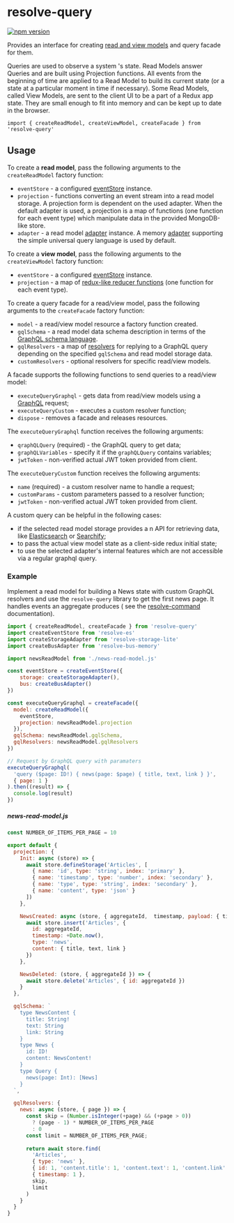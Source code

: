 # **resolve-query**
[![npm version](https://badge.fury.io/js/resolve-query.svg)](https://badge.fury.io/js/resolve-query)

Provides an interface for creating [read and view models](../resolve-scripts/src/template#aggregates-and-read-models-) and query facade for them. 

Queries are used to observe a system
's state. Read Models answer Queries and are built using Projection functions. All events from the beginning of time are applied to a Read Model to build its current state (or a state at a particular moment in time if necessary). Some Read Models, called View Models, are sent to the client UI to be a part of a Redux app state. They are small enough to fit into memory and can be kept up to date in the browser.

```
import { createReadModel, createViewModel, createFacade } from 'resolve-query'
```


## Usage
To create a **read model**, pass the following arguments to the `createReadModel` factory function:
* `eventStore` - a configured [eventStore](../resolve-es) instance.
* `projection` - functions converting an event stream into a read model storage. A projection form is dependent on the used adapter. When the default adapter is used, a projection is a map of functions (one function for each event type) which manipulate data in the provided MongoDB-like store.
* `adapter` - a read model [adapter](../readmodel-adapters) instance. A memory [adapter](../readmodel-adapters/resolve-readmodel-memory) supporting the simple universal query language is used by default.

To create a **view model**, pass the following arguments to the `createViewModel` factory function:
* `eventStore` - a configured [eventStore](../resolve-es) instance.
* `projection` - a map of [redux-like reducer functions](https://redux.js.org/docs/basics/Reducers.html) (one function for each event type).


To create a query facade for a read/view model, pass the following arguments to the `createFacade` factory function:
* `model` - a read/view model resource a factory function created.
* `gqlSchema` - a read model data schema description in terms of the [GraphQL schema language](http://graphql.org/learn/schema/).
* `gqlResolvers` - a map of [resolvers](http://dev.apollodata.com/tools/graphql-tools/resolvers.html) for replying to a GraphQL query depending on the specified `gqlSchema` and read model storage data.
* `customResolvers` - optional resolvers for specific read/view models.

A facade supports the following functions to send queries to a read/view model:
* `executeQueryGraphql` - gets data from read/view models using a [GraphQL](http://graphql.org/learn/) request;
* `executeQueryCustom` - executes a custom resolver function;
* `dispose` - removes a facade and releases resources.

The `executeQueryGraphql` function receives the following arguments:
* `qraphQLQuery` (required) - the GraphQL query to get data;
* `graphQLVariables` - specify it if the `graphQLQuery` contains variables;
* `jwtToken` - non-verified actual JWT token provided from client.
 
The `executeQueryCustom` function receives the following arguments:
* `name` (required) - a custom resolver name to handle a request;
* `customParams` - custom parameters passed to a resolver function;
* `jwtToken` - non-verified actual JWT token provided from client.

A custom query can be helpful in the following cases:
* if the selected read model storage provides a
n API for retrieving data, like [Elasticsearch](https://www.elastic.co/) or [Searchify](https://www.searchify.com/);
* to pass the actual view model state as a client-side redux initial state;
* to use the selected adapter's  internal features which are not accessible via a regular graphql query.


### Example
Implement a read model for building a News state with custom GraphQL resolvers and use the `resolve-query` library to get the first news page. It handles events an aggregate produces ( see the  [resolve-command](../resolve-command#example) documentation).

```js
import { createReadModel, createFacade } from 'resolve-query'
import createEventStore from 'resolve-es'
import createStorageAdapter from 'resolve-storage-lite'
import createBusAdapter from 'resolve-bus-memory'

import newsReadModel from './news-read-model.js'

const eventStore = createEventStore({ 
    storage: createStorageAdapter(), 
    bus: createBusAdapter()
})

const executeQueryGraphql = createFacade({
  model: createReadModel({
    eventStore,
    projection: newsReadModel.projection
  }),
  gqlSchema: newsReadModel.gqlSchema,
  gqlResolvers: newsReadModel.gqlResolvers
})

// Request by GraphQL query with paramaters
executeQueryGraphql(
  'query ($page: ID!) { news(page: $page) { title, text, link } }',
  { page: 1 }
).then((result) => {
  console.log(result)
})
```

##### news-read-model.js
```js
const NUMBER_OF_ITEMS_PER_PAGE = 10

export default {
  projection: {
    Init: async (store) => {
      await store.defineStorage('Articles', [
        { name: 'id', type: 'string', index: 'primary' },
        { name: 'timestamp', type: 'number', index: 'secondary' },
        { name: 'type', type: 'string', index: 'secondary' },
        { name: 'content', type: 'json' }
      ])
    },

    NewsCreated: async (store, { aggregateId,  timestamp, payload: { title, link, text } }) => {
      await store.insert('Articles', {
        id: aggregateId,
        timestamp: +Date.now(),
        type: 'news',
        content: { title, text, link }
      })
    },

    NewsDeleted: (store, { aggregateId }) => {
      await store.delete('Articles', { id: aggregateId })
    }
  },

  gqlSchema: `
    type NewsContent {
      title: String!
      text: String
      link: String
    }
    type News {
      id: ID!
      content: NewsContent!
    }
    type Query {
      news(page: Int): [News]
    }
  `,

  gqlResolvers: {
    news: async (store, { page }) => {
      const skip = (Number.isInteger(+page) && (+page > 0))
        ? (page - 1) * NUMBER_OF_ITEMS_PER_PAGE
        : 0
      const limit = NUMBER_OF_ITEMS_PER_PAGE;
        
      return await store.find(
        'Articles',
        { type: 'news' },
        { id: 1, 'content.title': 1, 'content.text': 1, 'content.link': 1 },
        { timestamp: 1 },
        skip,
        limit
      )
    }
  }
}
```

